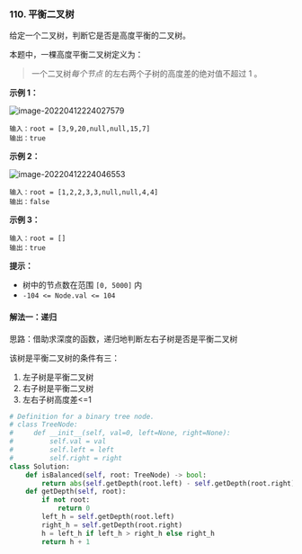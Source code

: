 ### 110. 平衡二叉树

给定一个二叉树，判断它是否是高度平衡的二叉树。

本题中，一棵高度平衡二叉树定义为：

> 一个二叉树*每个节点* 的左右两个子树的高度差的绝对值不超过 1 。

**示例 1：**

 ![image-20220412224027579](C:\Users\lenovo\AppData\Roaming\Typora\typora-user-images\image-20220412224027579.png)

```
输入：root = [3,9,20,null,null,15,7]
输出：true
```

**示例 2：**

 ![image-20220412224046553](C:\Users\lenovo\AppData\Roaming\Typora\typora-user-images\image-20220412224046553.png)

```
输入：root = [1,2,2,3,3,null,null,4,4]
输出：false
```

**示例 3：**

```
输入：root = []
输出：true
```

**提示：**

- 树中的节点数在范围 `[0, 5000]` 内
- `-104 <= Node.val <= 104`

#### 解法一：递归

思路：借助求深度的函数，递归地判断左右子树是否是平衡二叉树

该树是平衡二叉树的条件有三：

1. 左子树是平衡二叉树
2. 右子树是平衡二叉树
3. 左右子树高度差<=1

```python
# Definition for a binary tree node.
# class TreeNode:
#     def __init__(self, val=0, left=None, right=None):
#         self.val = val
#         self.left = left
#         self.right = right
class Solution:
    def isBalanced(self, root: TreeNode) -> bool:
        return abs(self.getDepth(root.left) - self.getDepth(root.right)) < 1 and isBalanced(root.left_h) and isBalanced(root.right)
    def getDepth(self, root):
        if not root:
            return 0
        left_h = self.getDepth(root.left)
        right_h = self.getDepth(root.right)
        h = left_h if left_h > right_h else right_h
        return h + 1
```

